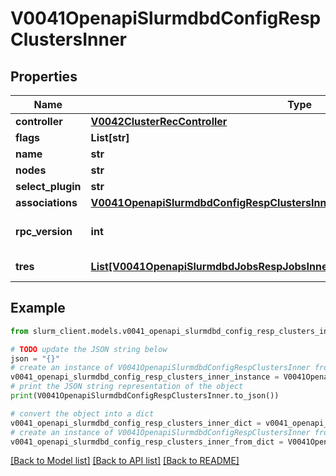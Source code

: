 # V0041OpenapiSlurmdbdConfigRespClustersInner


## Properties

Name | Type | Description | Notes
------------ | ------------- | ------------- | -------------
**controller** | [**V0042ClusterRecController**](V0042ClusterRecController.md) |  | [optional] 
**flags** | **List[str]** | Flags | [optional] 
**name** | **str** | ClusterName | [optional] 
**nodes** | **str** | Node names | [optional] 
**select_plugin** | **str** |  | [optional] 
**associations** | [**V0041OpenapiSlurmdbdConfigRespClustersInnerAssociations**](V0041OpenapiSlurmdbdConfigRespClustersInnerAssociations.md) |  | [optional] 
**rpc_version** | **int** | RPC version used in the cluster | [optional] 
**tres** | [**List[V0041OpenapiSlurmdbdJobsRespJobsInnerStepsInnerTresRequestedMaxInner]**](V0041OpenapiSlurmdbdJobsRespJobsInnerStepsInnerTresRequestedMaxInner.md) | Trackable resources | [optional] 

## Example

```python
from slurm_client.models.v0041_openapi_slurmdbd_config_resp_clusters_inner import V0041OpenapiSlurmdbdConfigRespClustersInner

# TODO update the JSON string below
json = "{}"
# create an instance of V0041OpenapiSlurmdbdConfigRespClustersInner from a JSON string
v0041_openapi_slurmdbd_config_resp_clusters_inner_instance = V0041OpenapiSlurmdbdConfigRespClustersInner.from_json(json)
# print the JSON string representation of the object
print(V0041OpenapiSlurmdbdConfigRespClustersInner.to_json())

# convert the object into a dict
v0041_openapi_slurmdbd_config_resp_clusters_inner_dict = v0041_openapi_slurmdbd_config_resp_clusters_inner_instance.to_dict()
# create an instance of V0041OpenapiSlurmdbdConfigRespClustersInner from a dict
v0041_openapi_slurmdbd_config_resp_clusters_inner_from_dict = V0041OpenapiSlurmdbdConfigRespClustersInner.from_dict(v0041_openapi_slurmdbd_config_resp_clusters_inner_dict)
```
[[Back to Model list]](../README.md#documentation-for-models) [[Back to API list]](../README.md#documentation-for-api-endpoints) [[Back to README]](../README.md)


